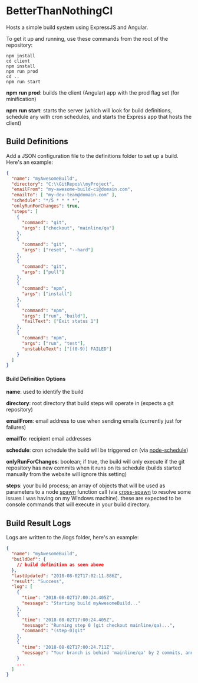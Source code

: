 # BetterThanNothingCI

Hosts a simple build system using ExpressJS and Angular.

To get it up and running, use these commands from the root of the repository:

```
npm install
cd client
npm install
npm run prod
cd ..
npm run start
```
**npm run prod**: builds the client (Angular) app with the prod flag set (for minification)

**npm run start**: starts the server (which will look for build definitions, schedule any with cron schedules, and starts the Express app that hosts the client)


## Build Definitions
Add a JSON configuration file to the definitions folder to set up a build. Here's an example:


```JSON
{
  "name": "myAwesomeBuild",
  "directory": "C:\\GitRepos\\myProject",
  "emailFrom": "my-awesome-build-ci@domain.com",
  "emailTo": [ "my-dev-team@domain.com" ],
  "schedule": "*/5 * * * *",
  "onlyRunForChanges": true,
  "steps": [
    {
      "command": "git",
      "args": ["checkout", "mainline/qa"]
    },
    {
      "command": "git",
      "args": ["reset", "--hard"]
    },
    {
      "command": "git",
      "args": ["pull"]
    },
    {
      "command": "npm",
      "args": ["install"]
    },
    {
      "command": "npm",
      "args": ["run", "build"],
      "failText": ["Exit status 1"]
    },
    {
      "command": "npm",
      "args": ["run", "test"],
      "unstableText": ["[(0-9)] FAILED"]
    }
  ]
}
```
#### Build Definition Options
**name**: used to identify the build

**directory**: root directory that build steps will operate in (expects a git repository)

**emailFrom**: email address to use when sending emails (currently just for failures)

**emailTo**: recipient email addresses

**schedule**: cron schedule the build will be triggered on (via [node-schedule](https://www.npmjs.com/package/node-schedule))

**onlyRunForChanges**: boolean; if true, the build will only execute if the git repository has new commits when it runs on its schedule (builds started manually from the website will ignore this setting)

**steps**: your build process; an array of objects that will be used as parameters to a node [spawn](https://nodejs.org/api/child_process.html#child_process_child_process_spawn_command_args_options) function call (via [cross-spawn](https://www.npmjs.com/package/cross-spawn) to resolve some issues I was having on my Windows machine). these are expected to be console commands that will execute in your build directory.

## Build Result Logs
Logs are written to the /logs folder, here's an example:
```JSON
{
  "name": "myAwesomeBuild",
  "buildDef": {
    // build definition as seen above
  },
  "lastUpdated": "2018-08-02T17:02:11.886Z",
  "result": "Success",
  "log": [
    {
      "time": "2018-08-02T17:00:24.405Z",
      "message": "Starting build myAwesomeBuild..."
    },
    {
      "time": "2018-08-02T17:00:24.405Z",
      "message": "Running step 0 (git checkout mainline/qa)...",
      "command": "(step-0)git"
    },
    {
      "time": "2018-08-02T17:00:24.711Z",
      "message": "Your branch is behind 'mainline/qa' by 2 commits, and can be fast-forwarded."
    }
    ...
  ]
}
```
